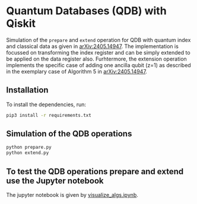 # Quantum Databases (QDB) with Qiskit

Simulation of the `prepare` and `extend` operation for QDB with quantum index and classical data as given in [arXiv:2405.14947](https://arxiv.org/abs/2405.14947). The implementation is focussed on transforming the index register and can be simply extended to be applied on the data register also. Furhtermore, the extension operation implements the specific case of adding one ancilla qubit (z=1) as described in the exemplary case of Algorithm 5 in [arXiv:2405.14947](https://arxiv.org/abs/2405.14947). 


## Installation

To install the dependencies, run:
```bash
pip3 install -r requirements.txt
```


## Simulation of the QDB operations

```bash
python prepare.py
python extend.py
```

## To test the QDB operations prepare and extend use the Jupyter notebook
The jupyter notebook is given by [visualize_algs.ipynb](https://www.ibm.com/quantum/qiskit/visualize_algs.ipynb).
